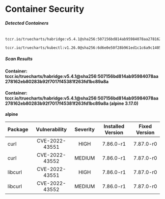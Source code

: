 # Container Security

##### Detected Containers

          tccr.io/truecharts/habridge:v5.4.1@sha256:507156bd814ab95984078aa278162eb80283b92f7017f45381f263fd1bc89a8a
          tccr.io/truecharts/kubectl:v1.26.0@sha256:6d6e0e50f28b961ed1c1c6a9c140553238641591fbdc9ac7c1a348636f78c552

##### Scan Results

**Container: tccr.io/truecharts/habridge:v5.4.1@sha256:507156bd814ab95984078aa278162eb80283b92f7017f45381f263fd1bc89a8a**

#### Container: tccr.io/truecharts/habridge:v5.4.1@sha256:507156bd814ab95984078aa278162eb80283b92f7017f45381f263fd1bc89a8a (alpine 3.17.0)
    

**alpine**

      
| Package         |    Vulnerability   |   Severity  |  Installed Version | Fixed Version |
|:----------------|:------------------:|:-----------:|:------------------:|:-------------:|
| curl         |    CVE-2022-43551   |   HIGH  |  7.86.0-r1 | 7.87.0-r0 |
| curl         |    CVE-2022-43552   |   MEDIUM  |  7.86.0-r1 | 7.87.0-r0 |
| libcurl         |    CVE-2022-43551   |   HIGH  |  7.86.0-r1 | 7.87.0-r0 |
| libcurl         |    CVE-2022-43552   |   MEDIUM  |  7.86.0-r1 | 7.87.0-r0 |

